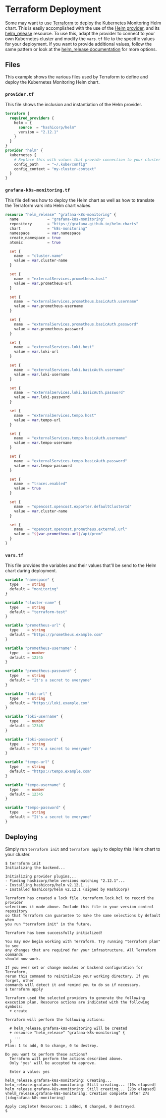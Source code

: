 # Terraform Deployment

Some may want to use [Terraform](https://www.terraform.io/) to deploy the Kubernetes Monitoring Helm chart. This is
easily accomplished with the use of
the [Helm provider](https://registry.terraform.io/providers/hashicorp/helm/latest/docs), and
its [helm_release](https://registry.terraform.io/providers/hashicorp/helm/latest/docs/resources/release#create_namespace)
resource. To use this, adapt the provider to connect to your own Kubernetes cluster and modify the `vars.tf` file to the
specific values for your deployment. If you want to provide additional values, follow the same pattern or look at
the [helm_release documentation](https://registry.terraform.io/providers/hashicorp/helm/latest/docs/resources/release)
for more options.

## Files

This example shows the various files used by Terraform to define and deploy the Kubernetes Monitoring Helm chart.

### `provider.tf`

This file shows the inclusion and instantiation of the Helm provider.

```terraform
terraform {
  required_providers {
    helm = {
      source  = "hashicorp/helm"
      version = "2.12.1"
    }
  }
}
provider "helm" {
  kubernetes {
    # Replace this with values that provide connection to your cluster
    config_path    = "~/.kube/config"
    config_context = "my-cluster-context"
  }
}
```

### `grafana-k8s-monitoring.tf`

This file defines how to deploy the Helm chart as well as how to translate the Terraform vars into Helm chart values.

```terraform
resource "helm_release" "grafana-k8s-monitoring" {
  name             = "grafana-k8s-monitoring"
  repository       = "https://grafana.github.io/helm-charts"
  chart            = "k8s-monitoring"
  namespace        = var.namespace
  create_namespace = true
  atomic           = true

  set {
    name  = "cluster.name"
    value = var.cluster-name
  }

  set {
    name  = "externalServices.prometheus.host"
    value = var.prometheus-url
  }

  set {
    name  = "externalServices.prometheus.basicAuth.username"
    value = var.prometheus-username
  }

  set {
    name  = "externalServices.prometheus.basicAuth.password"
    value = var.prometheus-password
  }

  set {
    name  = "externalServices.loki.host"
    value = var.loki-url
  }

  set {
    name  = "externalServices.loki.basicAuth.username"
    value = var.loki-username
  }

  set {
    name  = "externalServices.loki.basicAuth.password"
    value = var.loki-password
  }

  set {
    name  = "externalServices.tempo.host"
    value = var.tempo-url
  }

  set {
    name  = "externalServices.tempo.basicAuth.username"
    value = var.tempo-username
  }

  set {
    name  = "externalServices.tempo.basicAuth.password"
    value = var.tempo-password
  }

  set {
    name  = "traces.enabled"
    value = true
  }

  set {
    name  = "opencost.opencost.exporter.defaultClusterId"
    value = var.cluster-name
  }

  set {
    name  = "opencost.opencost.prometheus.external.url"
    value = "${var.prometheus-url}/api/prom"
  }
}
```

### `vars.tf`

This file provides the variables and their values that'll be send to the Helm chart during deployment.

```terraform
variable "namespace" {
  type    = string
  default = "monitoring"
}

variable "cluster-name" {
  type    = string
  default = "terraform-test"
}

variable "prometheus-url" {
  type    = string
  default = "https://prometheus.example.com"
}

variable "prometheus-username" {
  type    = number
  default = 12345
}

variable "prometheus-password" {
  type    = string
  default = "It's a secret to everyone"
}

variable "loki-url" {
  type    = string
  default = "https://loki.example.com"
}

variable "loki-username" {
  type    = number
  default = 12345
}

variable "loki-password" {
  type    = string
  default = "It's a secret to everyone"
}

variable "tempo-url" {
  type    = string
  default = "https://tempo.example.com"
}

variable "tempo-username" {
  type    = number
  default = 12345
}

variable "tempo-password" {
  type    = string
  default = "It's a secret to everyone"
}
```

## Deploying

Simply run `terraform init` and `terraform apply` to deploy this Helm chart to your cluster.

```shell
$ terraform init
Initializing the backend...

Initializing provider plugins...
- Finding hashicorp/helm versions matching "2.12.1"...
- Installing hashicorp/helm v2.12.1...
- Installed hashicorp/helm v2.12.1 (signed by HashiCorp)

Terraform has created a lock file .terraform.lock.hcl to record the provider
selections it made above. Include this file in your version control repository
so that Terraform can guarantee to make the same selections by default when
you run "terraform init" in the future.

Terraform has been successfully initialized!

You may now begin working with Terraform. Try running "terraform plan" to see
any changes that are required for your infrastructure. All Terraform commands
should now work.

If you ever set or change modules or backend configuration for Terraform,
rerun this command to reinitialize your working directory. If you forget, other
commands will detect it and remind you to do so if necessary.
$ terraform apply  

Terraform used the selected providers to generate the following execution plan. Resource actions are indicated with the following symbols:
  + create

Terraform will perform the following actions:

  # helm_release.grafana-k8s-monitoring will be created
  + resource "helm_release" "grafana-k8s-monitoring" {
    ...
  }
Plan: 1 to add, 0 to change, 0 to destroy.

Do you want to perform these actions?
  Terraform will perform the actions described above.
  Only 'yes' will be accepted to approve.

  Enter a value: yes

helm_release.grafana-k8s-monitoring: Creating...
helm_release.grafana-k8s-monitoring: Still creating... [10s elapsed]
helm_release.grafana-k8s-monitoring: Still creating... [20s elapsed]
vhelm_release.grafana-k8s-monitoring: Creation complete after 27s [id=grafana-k8s-monitoring]

Apply complete! Resources: 1 added, 0 changed, 0 destroyed.
$
```